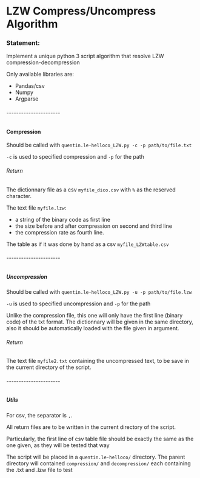 # LZW Compress/Uncompress Algorithm

### Statement:

Implement a unique python 3 script algorithm that resolve LZW compression-decompression

Only available libraries are:
* Pandas/csv
* Numpy
* Argparse

###### ----------------------
#### Compression
Should be called with ```quentin.le-helloco_LZW.py -c -p path/to/file.txt```

```-c``` is used to specified compression and ```-p``` for the path


###### Return
The dictionnary file as a csv ```myfile_dico.csv``` with ```%``` as the reserved character.

The text file ```myfile.lzw```:
* a string of the binary code as first line
* the size before and after compression on second and third line
* the compression rate as fourth line.

The table as if it was done by hand as a csv ```myfile_LZWtable.csv```
###### ----------------------
##### Uncompression
Should be called with ```quentin.le-helloco_LZW.py -u -p path/to/file.lzw```

```-u``` is used to specified uncompression and ```-p``` for the path

Unlike the compression file, this one will only have the first line (binary code) of the txt format.
The dictionnary will be given in the same directory, also it should be automatically loaded with the file given in argument.

###### Return
The text file ```myfile2.txt``` containing the uncompressed text, to be save in the current directory of the script.
###### ----------------------
##### Utils
For csv, the separator is ```,```.

All return files are to be written in the current directory of the script.

Particularly, the first line of csv table file should be exactly the same as the one given, as they will be tested that way

The script will be placed in a ```quentin.le-helloco/``` directory.
The parent directory will contained ```compression/``` and ```decompression/``` each containing the .txt and .lzw file to test



